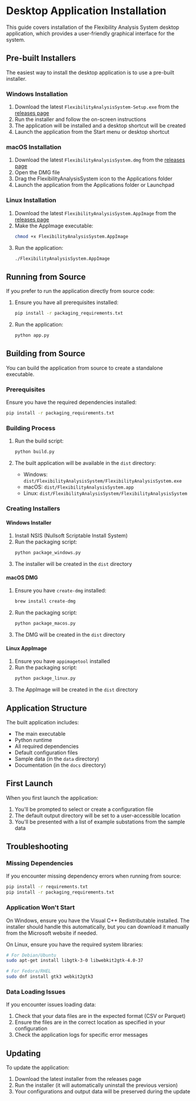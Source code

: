 # Desktop Application Installation

This guide covers installation of the Flexibility Analysis System desktop application, which provides a user-friendly graphical interface for the system.

## Pre-built Installers

The easiest way to install the desktop application is to use a pre-built installer.

### Windows Installation

1. Download the latest `FlexibilityAnalysisSystem-Setup.exe` from the [releases page](https://github.com/yourusername/flex_270425/releases)
2. Run the installer and follow the on-screen instructions
3. The application will be installed and a desktop shortcut will be created
4. Launch the application from the Start menu or desktop shortcut

### macOS Installation

1. Download the latest `FlexibilityAnalysisSystem.dmg` from the [releases page](https://github.com/yourusername/flex_270425/releases)
2. Open the DMG file
3. Drag the FlexibilityAnalysisSystem icon to the Applications folder
4. Launch the application from the Applications folder or Launchpad

### Linux Installation

1. Download the latest `FlexibilityAnalysisSystem.AppImage` from the [releases page](https://github.com/yourusername/flex_270425/releases)
2. Make the AppImage executable:
   ```bash
   chmod +x FlexibilityAnalysisSystem.AppImage
   ```
3. Run the application:
   ```bash
   ./FlexibilityAnalysisSystem.AppImage
   ```

## Running from Source

If you prefer to run the application directly from source code:

1. Ensure you have all prerequisites installed:
   ```bash
   pip install -r packaging_requirements.txt
   ```

2. Run the application:
   ```bash
   python app.py
   ```

## Building from Source

You can build the application from source to create a standalone executable.

### Prerequisites

Ensure you have the required dependencies installed:

```bash
pip install -r packaging_requirements.txt
```

### Building Process

1. Run the build script:
   ```bash
   python build.py
   ```

2. The built application will be available in the `dist` directory:
   - Windows: `dist/FlexibilityAnalysisSystem/FlexibilityAnalysisSystem.exe`
   - macOS: `dist/FlexibilityAnalysisSystem.app`
   - Linux: `dist/FlexibilityAnalysisSystem/FlexibilityAnalysisSystem`

### Creating Installers

#### Windows Installer

1. Install NSIS (Nullsoft Scriptable Install System)
2. Run the packaging script:
   ```bash
   python package_windows.py
   ```
3. The installer will be created in the `dist` directory

#### macOS DMG

1. Ensure you have `create-dmg` installed:
   ```bash
   brew install create-dmg
   ```
2. Run the packaging script:
   ```bash
   python package_macos.py
   ```
3. The DMG will be created in the `dist` directory

#### Linux AppImage

1. Ensure you have `appimagetool` installed
2. Run the packaging script:
   ```bash
   python package_linux.py
   ```
3. The AppImage will be created in the `dist` directory

## Application Structure

The built application includes:

- The main executable
- Python runtime
- All required dependencies
- Default configuration files
- Sample data (in the `data` directory)
- Documentation (in the `docs` directory)

## First Launch

When you first launch the application:

1. You'll be prompted to select or create a configuration file
2. The default output directory will be set to a user-accessible location
3. You'll be presented with a list of example substations from the sample data

## Troubleshooting

### Missing Dependencies

If you encounter missing dependency errors when running from source:
```bash
pip install -r requirements.txt
pip install -r packaging_requirements.txt
```

### Application Won't Start

On Windows, ensure you have the Visual C++ Redistributable installed. The installer should handle this automatically, but you can download it manually from the Microsoft website if needed.

On Linux, ensure you have the required system libraries:
```bash
# For Debian/Ubuntu
sudo apt-get install libgtk-3-0 libwebkit2gtk-4.0-37

# For Fedora/RHEL
sudo dnf install gtk3 webkit2gtk3
```

### Data Loading Issues

If you encounter issues loading data:

1. Check that your data files are in the expected format (CSV or Parquet)
2. Ensure the files are in the correct location as specified in your configuration
3. Check the application logs for specific error messages

## Updating

To update the application:

1. Download the latest installer from the releases page
2. Run the installer (it will automatically uninstall the previous version)
3. Your configurations and output data will be preserved during the update